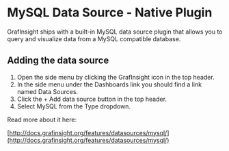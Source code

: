 # MySQL Data Source -  Native Plugin

GrafInsight ships with a built-in MySQL data source plugin that allows you to query and visualize data from a MySQL compatible database.

## Adding the data source

1. Open the side menu by clicking the GrafInsight icon in the top header.
2. In the side menu under the Dashboards link you should find a link named Data Sources.
3. Click the + Add data source button in the top header.
4. Select MySQL from the Type dropdown.

Read more about it here:

[http://docs.grafinsight.org/features/datasources/mysql/](http://docs.grafinsight.org/features/datasources/mysql/)
